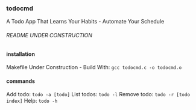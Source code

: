 ### todocmd ###
A Todo App That Learns Your Habits -
Automate Your Schedule
###### README UNDER CONSTRUCTION ######

#### installation ####
Makefile Under Construction -
Build With: `gcc todocmd.c -o todocmd.o`

#### commands ####
Add todo: `todo -a [todo]`
List todos: `todo -l`
Remove todo: `todo -r [todo index]`
Help: `todo -h`
